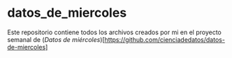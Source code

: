 # datos_de_miercoles
Este repositorio contiene todos los archivos creados por mi en el proyecto semanal de (*Datos de miércoles*)[https://github.com/cienciadedatos/datos-de-miercoles]
